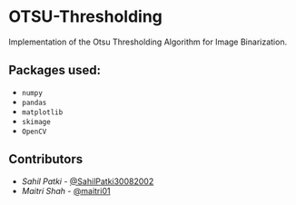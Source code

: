 # OTSU-Thresholding
Implementation of the Otsu Thresholding Algorithm for Image Binarization.

## Packages used:
- `numpy`
- `pandas`
- `matplotlib`
- `skimage`
- `OpenCV`

## Contributors
- *Sahil Patki* - [@SahilPatki30082002](https://github.com/sahilpatki30082002)
- *Maitri Shah* - [@maitri01](https://github.com/maitri01)


